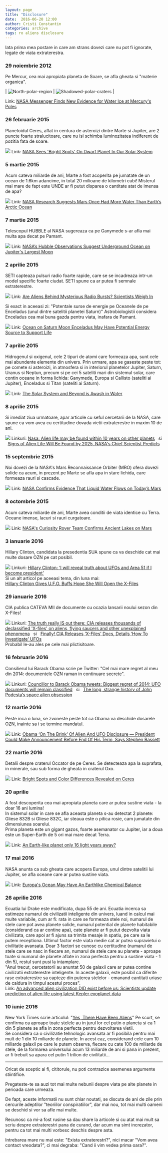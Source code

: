 ```yaml
---
layout: page
title: "Disclosure"
date:  2016-06-20 12:00
author: Cristi Constantin
categories: archive
tags: ro aliens disclosure
---
```


Iata prima mea postare in care am strans dovezi care nu pot fi ignorate, legate de viata extraterestra.


### 29 noiembrie 2012
Pe Mercur, cea mai apropiata planeta de Soare, se afla gheata si "materie organica".

| ![North-polar-region](/public/images/messenger-mosaic-north-polar-region.jpg) | ![Shadowed-polar-craters](/public/images/messenger-mercury-shadowed-polar-craters.jpg) |

Link:
[NASA Messenger Finds New Evidence for Water Ice at Mercury's Poles](http://www.nasa.gov/mission_pages/messenger/media/PressConf20121129.html)


### 26 februarie 2015
Planetoidul Ceres, aflat in centura de asteroizi dintre Marte si Jupiter, are 2 puncte foarte stralucitoare, care nu isi schimba luminozitatea indiferent de pozitia fata de soare.

![](/public/images/ceres-bright-spots_wide.jpg)
Link:
[NASA Sees 'Bright Spots' On Dwarf Planet In Our Solar System](http://www.npr.org/sections/thetwo-way/2015/02/26/389245969/nasa-sees-bright-spots-on-dwarf-planet-in-our-solar-system)  


### 5 martie 2015
Acum cateva miliarde de ani, Marte a fost acoperita pe jumatate de un ocean de 1.6km adancime, in total 20 milioane de kilometri cubi! Misterul mai mare de fapt este UNDE ar fi putut disparea o cantitate atat de imensa de apa?

![](/public/images/nasa-mars-water.jpg)
Link:
[NASA Research Suggests Mars Once Had More Water Than Earth’s Arctic Ocean](https://www.nasa.gov/press/2015/march/nasa-research-suggests-mars-once-had-more-water-than-earth-s-arctic-ocean)


### 7 martie 2015
Telescopul HUBBLE al NASA sugereaza ca pe Ganymede s-ar afla mai multa apa decat pe Pamant.

![](/public/images/nasa-ganymede-1.jpg)
Link:
[NASA’s Hubble Observations Suggest Underground Ocean on Jupiter's Largest Moon](http://www.nasa.gov/press/2015/march/nasa-s-hubble-observations-suggest-underground-ocean-on-jupiters-largest-moon)


### 2 aprilie 2015
SETI capteaza pulsuri radio foarte rapide, care se se incadreaza intr-un model specific foarte ciudat. SETI spune ca ar putea fi semnale extraterestre.

![](/public/images/PARKES-Telescope.jpg)
Link:
[Are Aliens Behind Mysterious Radio Bursts? Scientists Weigh In](http://www.huffingtonpost.com/2015/04/02/radio-bursts-alien-signals_n_6984870.html)

Si exact in aceeasi zi: "Potentale surse de energie pe Oceanele de pe Enceladus (unul dintre satelitii planetei Saturn)"
Astrobiologistii considera Enceladus cea mai buna gazda pentru viata, inafara de Pamant.

![](/public/images/enceladus-ocean.jpg)
Link: [Ocean on Saturn Moon Enceladus May Have Potential Energy Source to Support Life](http://www.space.com/29334-enceladus-ocean-energy-source-life.html)


### 7 aprilie 2015
Hidrogenul si oxigenul, cele 2 tipuri de atomi care formeaza apa, sunt cele mai abundente elemente din univers. Prin urmare, apa se gaseste peste tot: pe comete si asteroizi, in atmosfera si in interiorul planetelor Jupiter, Saturn, Uranus si Neptun, precum si pe cei 5 sateliti mari din sistemul solar, care contin oceane in forma lichida: Ganymede, Europa si Callisto (sateliti ai Jupiter), Enceladus si Titan (sateliti ai Saturn).

![](/public/images/watereventfeature_main.jpg)
Link: [The Solar System and Beyond is Awash in Water](http://www.nasa.gov/jpl/the-solar-system-and-beyond-is-awash-in-water)


### 8 aprilie 2015
Si imediat ziua urmatoare, apar articole cu seful cercetarii de la NASA, care spune ca vom avea cu certitudine dovada vietii extraterestre in maxim 10 de ani.

![](/public/images/alien1.jpg)
Linkuri: [Nasa: Alien life may be found within 10 years on other planets](http://www.bbc.co.uk/newsbeat/article/32216869/nasa-alien-life-may-be-found-within-10-years-on-other-planets)
&nbsp; si &nbsp;
[Signs of Alien Life Will Be Found by 2025, NASA's Chief Scientist Predicts](http://www.space.com/29041-alien-life-evidence-by-2025-nasa.html)


### 15 septembrie 2015
Noi dovezi de la NASA's Mars Reconnaissance Orbiter (MRO) ofera dovezi solide ca acum, in prezent pe Marte se afla apa in stare lichida, care formeaza rauri si cascade.

![](/public/images/nasa-water-rivers.jpg)
Link:
[NASA Confirms Evidence That Liquid Water Flows on Today’s Mars](http://www.nasa.gov/press-release/nasa-confirms-evidence-that-liquid-water-flows-on-today-s-mars)


### 8 octombrie 2015
Acum cateva miliarde de ani, Marte avea conditii de viata identice cu Terra. Oceane imense, lacuri si rauri curgatoare.

![](/public/images/marte-galecrater-main.png)
Link:
[NASA's Curiosity Rover Team Confirms Ancient Lakes on Mars](http://www.nasa.gov/feature/jpl/nasas-curiosity-rover-team-confirms-ancient-lakes-on-mars)


### 3 ianuarie 2016
Hillary Clinton, candidata la presedentia SUA spune ca va deschide cat mai multe dosare OZN pe cat posibil.

![](/public/images/hillary-clinton.jpg)
Linkuri:
[Hillary Clinton: ‘I will reveal truth about UFOs and Area 51 if I become president’](http://www.inquisitr.com/2677974/hillary-clinton-i-will-reveal-truth-about-ufos-and-area-51-if-i-become-president)<br />
Si un alt articol pe aceeasi tema, din luna mai:<br />
[Hillary Clinton Gives U.F.O. Buffs Hope She Will Open the X-Files](http://www.nytimes.com/2016/05/11/us/politics/hillary-clinton-aliens.html)

### 29 ianuarie 2016
CIA publica CATEVA MII de documente cu ocazia lansarii noului sezon din X-Files!

![](/public/images/ufo-1454027744047.jpg)
Linkuri: [The truth really IS out there: CIA releases thousands of declassified 'X-files' on aliens, flying saucers and other unexplained phenomena](http://www.dailymail.co.uk/news/article-3422014/The-truth-really-CIA-releases-thousands-declassified-X-files-aliens-flying-saucers-unexplained-phenomena.html)
&nbsp; si &nbsp;
[Finally! CIA Releases ‘X-Files’ Docs, Details ‘How To Investigate’ UFOs](http://www.huffingtonpost.com/entry/cia-x-files-flying-saucer_us_56a683cee4b0404eb8f28845)<br />
Probabil le-au ales pe cele mai plictisitoare.

### 16 februarie 2016
Consilierul lui Barack Obama scrie pe Twitter: "Cel mai mare regret al meu din 2014: documentele OZN raman in continuare secrete".

![](/public/images/barac-podesta.jpg)
Linkuri:
[Councillor to Barack Obama tweets: Biggest regret of 2014: UFO documents will remain classified](http://www.collective-evolution.com/2015/02/16/councillor-to-barack-obama-tweets-biggest-regret-of-2014-ufo-documents-will-remain-classified)
&nbsp; si &nbsp;
[The long, strange history of John Podesta’s space alien obsession](https://www.washingtonpost.com/news/the-fix/wp/2016/04/08/the-long-strange-history-of-john-podestas-space-alien-obsession)


### 12 martie 2016
Peste inca o luna, se zvoneste peste tot ca Obama va deschide dosarele OZN, inainte sa i se termine mandatul.

![](/public/images/Obama-On-The-Brink-Of-Alien-Disclosure.jpg)
Link: [Obama ‘On The Brink’ Of Alien And UFO Disclosure — President Could Make Announcement Before End Of His Term, Says Stephen Bassett](http://www.inquisitr.com/3115995/obama-on-the-brink-of-alien-and-ufo-disclosure-president-could-make-announcement-before-end-of-his-term-says-stephen-bassett)


### 22 martie 2016
Detalii despre craterul Occator de pe Ceres. Se detecteaza apa la suprafata, in minerale, sau sub forma de gheata in craterul Oxo.

![](/public/images/ceres-bright-spots-crater.jpg)
Link: [Bright Spots and Color Differences Revealed on Ceres](http://www.nasa.gov/feature/jpl/bright-spots-and-color-differences-revealed-on-ceres)


### 20 aprilie
A fost descoperita cea mai apropiata planeta care ar putea sustine viata - la doar 16 ani lumina!<br />
In sistemul solar in care se afla aceasta planeta s-au detectat 2 planete: Gliese 832B si Gliese 832C, iar steaua este o pitica rosie, cam jumatate din dimensiunea soarelui.<br />
Prima planeta este un gigant gazos, foarte asemanator cu Jupiter, iar a doua este un Super-Earth de 5 ori mai mare decat Terra.

![](/public/images/art-gliese832c.jpg)
Link: [An Earth-like planet only 16 light years away?](http://www.universetoday.com/128525/earth-like-planet-16-light-years-away)


### 17 mai 2016
NASA anunta ca sub gheata care acopera Europa, unul dintre satelitii lui Jupiter, se afla oceane care ar putea sustine viata.

![](/public/images/europa-surface.jpg)
Link: [Europa's Ocean May Have An Earthlike Chemical Balance](http://www.nasa.gov/feature/jpl/europas-ocean-may-have-an-earthlike-chemical-balance)


### 26 aprilie 2016
Ecuatia lui Drake este modificata, dupa 55 de ani. Ecuatia incerca sa estimeze numarul de civilizatii inteligente din univers, luand in calcul mai multe variabile, cum ar fi: rata in care se formeaza stele noi, numarul de stele care pot avea planete solide, numarul potential de planete habitabile (considerand ca ar contine apa), cate planete ar fi putut dezvolta viata civilizata, care apoi ar fi ajuns sa trimita mesaje in spatiu, pe care sa le putem receptiona. Ultimul factor este viata medie cat ar putea supravietui o civilitatie avansata. Doar 3 factori se cunosc cu certitudine (numarul de stele care se nasc in fiecare an, numarul de stele care au planete - aproape toate si numarul de planete aflate in zona perfecta pentru a sustine viata - 1 din 5), restul sunt pusi la intamplare.<br />
"Anul trecut, cercetatorii au anuntat 50 de galaxii care ar putea contine civilizatii extraterestre inteligente. In aceste galaxii, este posibil ca diferite rase extraterestre sa capteze din puterea stelelor - emanand cantitati uriase de caldura in timpul acestui proces".<br />
Link: [An advanced alien civilization DID exist before us: Scientists update prediction of alien life using latest Kepler exoplanet data](http://www.dailymail.co.uk/sciencetech/article-3564247/An-advanced-alien-civilization-existed-Scientists-make-prediction-changing-Drake-equation-include-Kepler-data.html)


### 10 iunie 2016
New York Times scrie articolul: "[Yes, There Have Been Aliens](http://www.nytimes.com/2016/06/12/opinion/sunday/yes-there-have-been-aliens.html)"
Pe scurt, se confirma ca aproape toate stelele au in jurul lor cel putin o planeta si ca 1 din 5 planete se afla in zona perfecta pentru dezvoltarea vietii.<br />
Se considera ca o civilizatie tehnologic avansata ar fi posibila pentru mai mult de 1 din 10 miliarde de planete. In acest caz, considerand cele cam 10 miliarde galaxii pe care le putem observa, fiecare cu cate 100 de miliarde de stele, de la formarea universului acum 13 miliarde de ani si pana in prezent, ar fi trebuit sa apara cel putin 1 trilion de civilitatii...<br />

<hr style="display:block;border-width:1px;" />

Oricat de sceptic ai fi, cititorule, nu poti contrazice asemenea argumente stiintifice.

Pregateste-te sa auzi tot mai multe nebunii despre viata pe alte planete in perioada care urmeaza.

De fapt, aceste informatii nu sunt chiar noutati, se discuta de ani de zile prin cercurile adeptilor "teoriilor conspiratiilor", dar mai nou, tot mai multi oameni se deschid si vor sa afle mai multe.

Recunosc ca mi-a fost rusine sa dau share la articole si cu atat mai mult sa scriu despre extraterestri pana de curand, dar acum ma simt increzator, pentru ca tot mai multi vorbesc deschis despre asta.

Intrebarea mare nu mai este: "Exista extraterestri?", nici macar "Vom avea contact vreodata?", ci mai degraba: "Cand ii vim vedea prima oara?".
